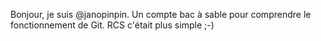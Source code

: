 Bonjour, je suis @janopinpin.
Un compte bac à sable pour comprendre le fonctionnement de Git. RCS c'était plus simple ;-)
